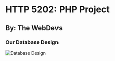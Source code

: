 # HTTP 5202: PHP Project
## By: The WebDevs

### Our Database Design
![Database Design](https://github.com/HTTP5202-TheWebDevs/PHP_Project/blob/main/images/database_design/Database_Deign.PNG)